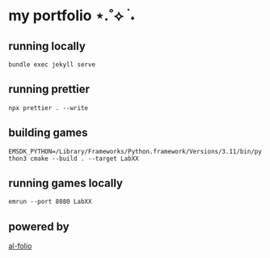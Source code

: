 # my portfolio ⋆.˚⟡ ࣪ ˖

## running locally

```bundle exec jekyll serve```

## running prettier

```npx prettier . --write```

## building games

```EMSDK_PYTHON=/Library/Frameworks/Python.framework/Versions/3.11/bin/python3 cmake --build . --target LabXX```

## running games locally

```emrun --port 8080 LabXX```

## powered by 

[al-folio](https://github.com/alshedivat/al-folio)
